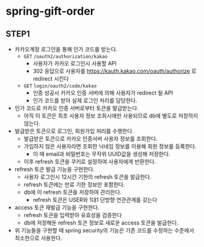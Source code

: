 # spring-gift-order

## STEP1
- 카카오계정 로그인을 통해 인가 코드를 받는다.
  - `GET` `/oauth2/authorization/kakao`
    - 사용자가 카카오 로그인시 사용할 API
    - 302 응답으로 사용자를 https://kauth.kakao.com/oauth/authorize 로 redirect 시킨다
  - `GET` `login/oauth2/code/kakao`
    - 인증 성공시 카카오 인증 서버에 의해 사용자가 redirect 될 API
    - 인가 코드를 받아 실제 로그인 처리를 담당한다.
- 인가 코드로 카카오 인증 서버로부터 토큰을 발급받는다.
  - 아직 이 토큰은 최초 사용자 정보 조회시에만 사용되므로 db에 별도로 저장하지 않는다.
- 발급받은 토큰으로 로그인, 회원가입 처리를 수행한다.
  - 발급받은 토큰으로 카카오 인증서버 사용자 정보를 조회한다.
  - 가입하지 않은 사용자라면 조회한 닉네임 정보를 이용해 회원 정보를 등록한다. 
    - 이 때 email과 비밀번호는 무작위 UUID값을 생성해 저장한다.
  - 이후 refresh 토큰을 쿠키로 설정하여 사용자에게 반환한다.
- refresh 토큰 발급 기능을 구현한다.
  - 사용자 로그인시 12시간 기한의 refresh 토큰을 발급한다.
  - refresh 토큰에는 만료 기한 정보만 포함한다.
  - db에 이 refresh 토큰을 저장하여 관리한다.
    - refresh 토큰은 USER와 1대1 단방향 연관관계를 갖는다
- access 토큰 재발급 기능을 구현한다.
  - refresh 토큰을 입력받아 유효성을 검증한다
  - db에 저장해둔 refresh 토큰 정보로 새로운 access 토큰을 발급한다.
- 위 기능들을 구현할 때 spring security의 기능은 기존 코드를 수정하는 수준에서 최소한으로 사용한다.

